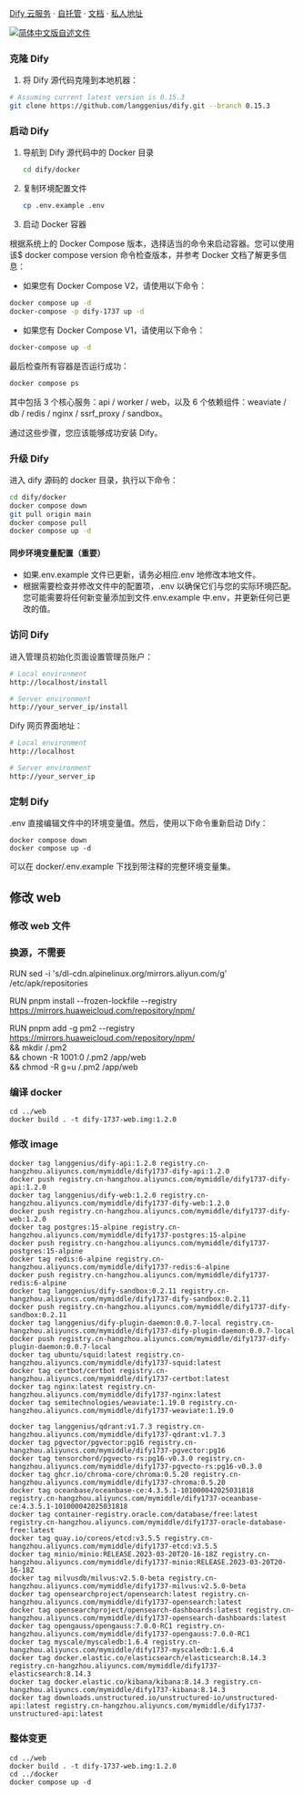 [Dify 云服务](https://cloud.dify.ai) ·
[自托管](https://docs.dify.ai/getting-started/install-self-hosted) ·
[文档](https://docs.dify.ai) ·
[私人地址](https://github.com/17371/dify-1737)

[![简体中文版自述文件](https://img.shields.io/badge/简体中文-d9d9d9)](./README_CN.md)

### 克隆 Dify

1. 将 Dify 源代码克隆到本地机器：

```bash
# Assuming current latest version is 0.15.3
git clone https://github.com/langgenius/dify.git --branch 0.15.3
```

### 启动 Dify

1. 导航到 Dify 源代码中的 Docker 目录

   ```bash
   cd dify/docker
   ```

2. 复制环境配置文件

   ```bash
   cp .env.example .env
   ```

3. 启动 Docker 容器

根据系统上的 Docker Compose 版本，选择适当的命令来启动容器。您可以使用该$ docker compose version 命令检查版本，并参考 Docker 文档了解更多信息：

- 如果您有 Docker Compose V2，请使用以下命令：

```bash
docker compose up -d
docker-compose -p dify-1737 up -d
```

- 如果您有 Docker Compose V1，请使用以下命令：

```bash
docker-compose up -d
```

最后检查所有容器是否运行成功：

```bash
docker compose ps
```

其中包括 3 个核心服务：api / worker / web，以及 6 个依赖组件：weaviate / db / redis / nginx / ssrf_proxy / sandbox。

通过这些步骤，您应该能够成功安装 Dify。

### 升级 Dify

进入 dify 源码的 docker 目录，执行以下命令：

```bash
cd dify/docker
docker compose down
git pull origin main
docker compose pull
docker compose up -d
```

#### 同步环境变量配置（重要）

- 如果.env.example 文件已更新，请务必相应.env 地修改本地文件。
- 根据需要检查并修改文件中的配置项，.env 以确保它们与您的实际环境匹配。您可能需要将任何新变量添加到文件.env.example 中.env，并更新任何已更改的值。

### 访问 Dify

进入管理员初始化页面设置管理员账户：

```bash
# Local environment
http://localhost/install

# Server environment
http://your_server_ip/install
```

Dify 网页界面地址：

```bash
# Local environment
http://localhost

# Server environment
http://your_server_ip
```

### 定制 Dify

.env 直接编辑文件中的环境变量值。然后，使用以下命令重新启动 Dify：

```
docker compose down
docker compose up -d
```

可以在 docker/.env.example 下找到带注释的完整环境变量集。

## 修改 web

### 修改 web 文件

### 换源，不需要

RUN sed -i 's/dl-cdn.alpinelinux.org/mirrors.aliyun.com/g' /etc/apk/repositories

RUN pnpm install --frozen-lockfile --registry https://mirrors.huaweicloud.com/repository/npm/

RUN pnpm add -g pm2 --registry https://mirrors.huaweicloud.com/repository/npm/ \
 && mkdir /.pm2 \
 && chown -R 1001:0 /.pm2 /app/web \
 && chmod -R g=u /.pm2 /app/web

### 编译 docker

```
cd ../web
docker build . -t dify-1737-web.img:1.2.0

```

### 修改 image
```
docker tag langgenius/dify-api:1.2.0 registry.cn-hangzhou.aliyuncs.com/mymiddle/dify1737-dify-api:1.2.0
docker push registry.cn-hangzhou.aliyuncs.com/mymiddle/dify1737-dify-api:1.2.0
docker tag langgenius/dify-web:1.2.0 registry.cn-hangzhou.aliyuncs.com/mymiddle/dify1737-dify-web:1.2.0
docker push registry.cn-hangzhou.aliyuncs.com/mymiddle/dify1737-dify-web:1.2.0
docker tag postgres:15-alpine registry.cn-hangzhou.aliyuncs.com/mymiddle/dify1737-postgres:15-alpine
docker push registry.cn-hangzhou.aliyuncs.com/mymiddle/dify1737-postgres:15-alpine
docker tag redis:6-alpine registry.cn-hangzhou.aliyuncs.com/mymiddle/dify1737-redis:6-alpine
docker push registry.cn-hangzhou.aliyuncs.com/mymiddle/dify1737-redis:6-alpine
docker tag langgenius/dify-sandbox:0.2.11 registry.cn-hangzhou.aliyuncs.com/mymiddle/dify1737-dify-sandbox:0.2.11
docker push registry.cn-hangzhou.aliyuncs.com/mymiddle/dify1737-dify-sandbox:0.2.11
docker tag langgenius/dify-plugin-daemon:0.0.7-local registry.cn-hangzhou.aliyuncs.com/mymiddle/dify1737-dify-plugin-daemon:0.0.7-local
docker push registry.cn-hangzhou.aliyuncs.com/mymiddle/dify1737-dify-plugin-daemon:0.0.7-local
docker tag ubuntu/squid:latest registry.cn-hangzhou.aliyuncs.com/mymiddle/dify1737-squid:latest
docker tag certbot/certbot registry.cn-hangzhou.aliyuncs.com/mymiddle/dify1737-certbot:latest
docker tag nginx:latest registry.cn-hangzhou.aliyuncs.com/mymiddle/dify1737-nginx:latest
docker tag semitechnologies/weaviate:1.19.0 registry.cn-hangzhou.aliyuncs.com/mymiddle/dify1737-weaviate:1.19.0

```

```
docker tag langgenius/qdrant:v1.7.3 registry.cn-hangzhou.aliyuncs.com/mymiddle/dify1737-qdrant:v1.7.3
docker tag pgvector/pgvector:pg16 registry.cn-hangzhou.aliyuncs.com/mymiddle/dify1737-pgvector:pg16
docker tag tensorchord/pgvecto-rs:pg16-v0.3.0 registry.cn-hangzhou.aliyuncs.com/mymiddle/dify1737-pgvecto-rs:pg16-v0.3.0
docker tag ghcr.io/chroma-core/chroma:0.5.20 registry.cn-hangzhou.aliyuncs.com/mymiddle/dify1737-chroma:0.5.20
docker tag oceanbase/oceanbase-ce:4.3.5.1-101000042025031818 registry.cn-hangzhou.aliyuncs.com/mymiddle/dify1737-oceanbase-ce:4.3.5.1-101000042025031818
docker tag container-registry.oracle.com/database/free:latest registry.cn-hangzhou.aliyuncs.com/mymiddle/dify1737-oracle-database-free:latest
docker tag quay.io/coreos/etcd:v3.5.5 registry.cn-hangzhou.aliyuncs.com/mymiddle/dify1737-etcd:v3.5.5
docker tag minio/minio:RELEASE.2023-03-20T20-16-18Z registry.cn-hangzhou.aliyuncs.com/mymiddle/dify1737-minio:RELEASE.2023-03-20T20-16-18Z
docker tag milvusdb/milvus:v2.5.0-beta registry.cn-hangzhou.aliyuncs.com/mymiddle/dify1737-milvus:v2.5.0-beta
docker tag opensearchproject/opensearch:latest registry.cn-hangzhou.aliyuncs.com/mymiddle/dify1737-opensearch:latest
docker tag opensearchproject/opensearch-dashboards:latest registry.cn-hangzhou.aliyuncs.com/mymiddle/dify1737-opensearch-dashboards:latest
docker tag opengauss/opengauss:7.0.0-RC1 registry.cn-hangzhou.aliyuncs.com/mymiddle/dify1737-opengauss:7.0.0-RC1
docker tag myscale/myscaledb:1.6.4 registry.cn-hangzhou.aliyuncs.com/mymiddle/dify1737-myscaledb:1.6.4
docker tag docker.elastic.co/elasticsearch/elasticsearch:8.14.3 registry.cn-hangzhou.aliyuncs.com/mymiddle/dify1737-elasticsearch:8.14.3
docker tag docker.elastic.co/kibana/kibana:8.14.3 registry.cn-hangzhou.aliyuncs.com/mymiddle/dify1737-kibana:8.14.3
docker tag downloads.unstructured.io/unstructured-io/unstructured-api:latest registry.cn-hangzhou.aliyuncs.com/mymiddle/dify1737-unstructured-api:latest

```

### 整体变更

```
cd ../web
docker build . -t dify-1737-web.img:1.2.0
cd ../docker
docker compose up -d

```
